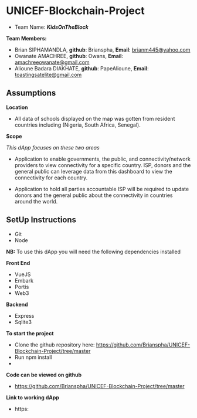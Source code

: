 # UNICEF-Blockchain-Project

- Team Name: ***KidsOnTheBlock***

**Team Members:**
- Brian SIPHAMANDLA, **github**: Brianspha, **Email**: brianm445@yahoo.com
- Owanate AMACHREE, **github**: Owans, **Email**: amachreeowanate@gmail.com
- Alioune Badara DIAKHATE, **github**: PapeAlioune, **Email**: toastingsatelite@gmail.com

## Assumptions
**Location**
- All data of schools displayed on the map was gotten from resident countries including (Nigeria, South Africa, Senegal).

**Scope**

*This dApp focuses on these two areas*

- Application to enable governments, the public, and connectivity/network providers to view connectivity for a specific country. ISP, donors and the general public can leverage data from this dashboard to view the connectivity for each country.

- Application to hold all parties accountable
ISP will be required to update donors and the general public about the connectivity in countries around the world.

## SetUp Instructions
- Git
- Node

**NB:** To use this dApp you will need the following dependencies installed

**Front End**
- VueJS
- Embark
- Portis
- Web3

**Backend**
- Express
- Sqlite3

**To start the project**
- Clone the github repository here: https://github.com/Brianspha/UNICEF-Blockchain-Project/tree/master
- Run npm install
- 

**Code can be viewed on github**
- https://github.com/Brianspha/UNICEF-Blockchain-Project/tree/master


**Link to working dApp**
- https: